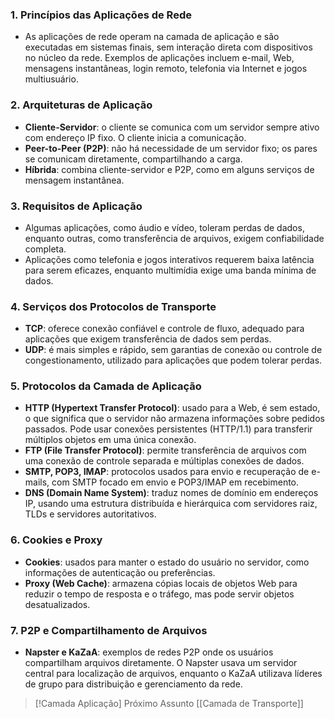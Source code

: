 
### 1. **Princípios das Aplicações de Rede**

- As aplicações de rede operam na camada de aplicação e são executadas em sistemas finais, sem interação direta com dispositivos no núcleo da rede. Exemplos de aplicações incluem e-mail, Web, mensagens instantâneas, login remoto, telefonia via Internet e jogos multiusuário.

### 2. **Arquiteturas de Aplicação**

- **Cliente-Servidor**: o cliente se comunica com um servidor sempre ativo com endereço IP fixo. O cliente inicia a comunicação.
- **Peer-to-Peer (P2P)**: não há necessidade de um servidor fixo; os pares se comunicam diretamente, compartilhando a carga.
- **Híbrida**: combina cliente-servidor e P2P, como em alguns serviços de mensagem instantânea.

### 3. **Requisitos de Aplicação**

- Algumas aplicações, como áudio e vídeo, toleram perdas de dados, enquanto outras, como transferência de arquivos, exigem confiabilidade completa.
- Aplicações como telefonia e jogos interativos requerem baixa latência para serem eficazes, enquanto multimídia exige uma banda mínima de dados.

### 4. **Serviços dos Protocolos de Transporte**

- **TCP**: oferece conexão confiável e controle de fluxo, adequado para aplicações que exigem transferência de dados sem perdas.
- **UDP**: é mais simples e rápido, sem garantias de conexão ou controle de congestionamento, utilizado para aplicações que podem tolerar perdas.

### 5. **Protocolos da Camada de Aplicação**

- **HTTP (Hypertext Transfer Protocol)**: usado para a Web, é sem estado, o que significa que o servidor não armazena informações sobre pedidos passados. Pode usar conexões persistentes (HTTP/1.1) para transferir múltiplos objetos em uma única conexão.
- **FTP (File Transfer Protocol)**: permite transferência de arquivos com uma conexão de controle separada e múltiplas conexões de dados.
- **SMTP, POP3, IMAP**: protocolos usados para envio e recuperação de e-mails, com SMTP focado em envio e POP3/IMAP em recebimento.
- **DNS (Domain Name System)**: traduz nomes de domínio em endereços IP, usando uma estrutura distribuída e hierárquica com servidores raiz, TLDs e servidores autoritativos.

### 6. **Cookies e Proxy**

- **Cookies**: usados para manter o estado do usuário no servidor, como informações de autenticação ou preferências.
- **Proxy (Web Cache)**: armazena cópias locais de objetos Web para reduzir o tempo de resposta e o tráfego, mas pode servir objetos desatualizados.

### 7. **P2P e Compartilhamento de Arquivos**

- **Napster e KaZaA**: exemplos de redes P2P onde os usuários compartilham arquivos diretamente. O Napster usava um servidor central para localização de arquivos, enquanto o KaZaA utilizava líderes de grupo para distribuição e gerenciamento da rede.

> [!Camada Aplicação] Próximo Assunto 
> [[Camada de Transporte]]